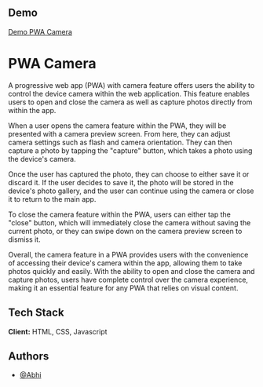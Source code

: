 ## Demo

[Demo PWA Camera](https://abhisucks.github.io/pwa-camera/)

# PWA Camera

A progressive web app (PWA) with camera feature offers users the ability to control the device camera within the web application. This feature enables users to open and close the camera as well as capture photos directly from within the app.

When a user opens the camera feature within the PWA, they will be presented with a camera preview screen. From here, they can adjust camera settings such as flash and camera orientation. They can then capture a photo by tapping the "capture" button, which takes a photo using the device's camera.

Once the user has captured the photo, they can choose to either save it or discard it. If the user decides to save it, the photo will be stored in the device's photo gallery, and the user can continue using the camera or close it to return to the main app.

To close the camera feature within the PWA, users can either tap the "close" button, which will immediately close the camera without saving the current photo, or they can swipe down on the camera preview screen to dismiss it.

Overall, the camera feature in a PWA provides users with the convenience of accessing their device's camera within the app, allowing them to take photos quickly and easily. With the ability to open and close the camera and capture photos, users have complete control over the camera experience, making it an essential feature for any PWA that relies on visual content.

## Tech Stack

**Client:** HTML, CSS, Javascript

## Authors

- [@Abhi](https://github.com/Abhisucks)
